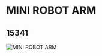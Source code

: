 # MINI ROBOT ARM
## 15341
![MINI ROBOT ARM](https://lc-www-live-s.legocdn.com/media/bricks/5/2/6069076.jpg)